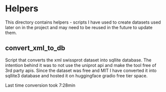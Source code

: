 # Helpers

This directory contains helpers - scripts I have used to create datasets used later on in the project and may need to be reused in the future to update them.

## convert_xml_to_db

Script that converts the xml swissprot dataset into sqllite database. The intention behind it was to not use the uniprot api and make the tool free of 3rd party apis. Since the dataset was free and MIT I have converted it into sqllite3 database and hosted it on huggingface gradio free tier space.

Last time conversion took 7:28min
